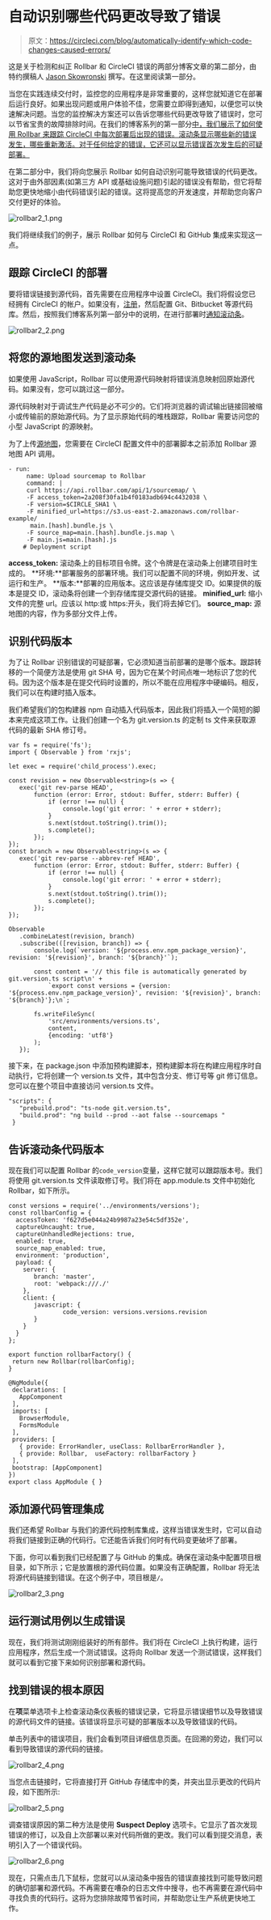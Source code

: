 # 自动识别哪些代码更改导致了错误

> 原文：<https://circleci.com/blog/automatically-identify-which-code-changes-caused-errors/>

这是关于检测和纠正 Rollbar 和 CircleCI 错误的两部分博客文章的第二部分，由特约撰稿人 [Jason Skowronski](https://twitter.com/mostlyjason) 撰写。在这里阅读第一部分。

当您在实践连续交付时，监控您的应用程序是非常重要的，这样您就知道它在部署后运行良好。如果出现问题或用户体验不佳，您需要立即得到通知，以便您可以快速解决问题。当您的监控解决方案还可以告诉您哪些代码更改导致了错误时，您可以节省宝贵的故障排除时间。在我们的博客系列的第一部分[中，我们展示了如何使用 Rollbar 来跟踪 CircleCI 中每次部署后出现的错误。滚动条显示哪些新的错误发生，哪些重新激活。对于任何给定的错误，它还可以显示错误首次发生后的可疑部署。](https://circleci.com/blog/tracking-errors-after-deployments-with-rollbar-and-circleci/)

在第二部分中，我们将向您展示 Rollbar 如何自动识别可能导致错误的代码更改。这对于由外部因素(如第三方 API 或基础设施问题)引起的错误没有帮助，但它将帮助您更快地缩小由代码错误引起的错误。这将提高您的开发速度，并帮助您向客户交付更好的体验。

![rollbar2_1.png](img/d7d528b0954400a18c8ee6842a5d6592.png)

我们将继续我们的例子，展示 Rollbar 如何与 CircleCI 和 GitHub 集成来实现这一点。

## 跟踪 CircleCI 的部署

要将错误链接到源代码，首先需要在应用程序中设置 CircleCI。我们将假设您已经拥有 CircleCI 的帐户。如果没有，[注册](https://circleci.com/signup/)，然后配置 Git、Bitbucket 等源代码库。然后，按照我们博客系列第一部分中的说明，在进行部署时[通知滚动条](https://circleci.com/blog/tracking-errors-after-deployments-with-rollbar-and-circleci/)。

![rollbar2_2.png](img/fc5c46f8db16d6cd616984bdd105fa7b.png)

## 将您的源地图发送到滚动条

如果使用 JavaScript，Rollbar 可以使用源代码映射将错误消息映射回原始源代码。如果没有，您可以跳过这一部分。

源代码映射对于调试生产代码是必不可少的。它们将浏览器的调试输出链接回被缩小或传输前的原始源代码。为了显示原始代码的堆栈跟踪，Rollbar 需要访问您的小型 JavaScript 的源映射。

为了上传[源地图](https://docs.rollbar.com/docs/source-maps/)，您需要在 CircleCI 配置文件中的部署脚本之前添加 Rollbar 源地图 API 调用。

```
- run:
     name: Upload sourcemap to Rollbar 
     command: |
     curl https://api.rollbar.com/api/1/sourcemap/ \
     -F access_token=2a208f30fa1b4f0183adb694c4432038 \
     -F version=$CIRCLE_SHA1 \
     -F minified_url=https://s3.us-east-2.amazonaws.com/rollbar-example/
      main.[hash].bundle.js \
     -F source_map=main.[hash].bundle.js.map \
     -F main.js=main.[hash].js
    # Deployment script 
```

**access_token:** 滚动条上的目标项目令牌。这个令牌是在滚动条上创建项目时生成的。
**环境:**部署服务的部署环境。我们可以配置不同的环境，例如开发、试运行和生产。
**版本:**部署的应用版本。这应该是存储库提交 ID。如果提供的版本是提交 ID，滚动条将创建一个到存储库提交源代码的链接。
**minified_url:** 缩小文件的完整 url。应该以 http:或 https:开头，我们将去掉它们。
**source_map:** 源地图的内容，作为多部分文件上传。

## 识别代码版本

为了让 Rollbar 识别错误的可疑部署，它必须知道当前部署的是哪个版本。跟踪转移的一个简便方法是使用 git SHA 号，因为它在某个时间点唯一地标识了您的代码。因为这个版本是在提交代码时设置的，所以不能在应用程序中硬编码。相反，我们可以在构建时插入版本。

我们希望我们的包构建器 npm 自动插入代码版本，因此我们将插入一个简短的脚本来完成这项工作。让我们创建一个名为 git.version.ts 的定制 ts 文件来获取源代码的最新 SHA 修订号。

```
var fs = require('fs');
import { Observable } from 'rxjs';

let exec = require('child_process').exec;

const revision = new Observable<string>(s => {
   exec('git rev-parse HEAD',
       function (error: Error, stdout: Buffer, stderr: Buffer) {
           if (error !== null) {
               console.log('git error: ' + error + stderr);
           }
           s.next(stdout.toString().trim());
           s.complete();
       });
});
const branch = new Observable<string>(s => {
   exec('git rev-parse --abbrev-ref HEAD',
       function (error: Error, stdout: Buffer, stderr: Buffer) {
           if (error !== null) {
               console.log('git error: ' + error + stderr);
           }
           s.next(stdout.toString().trim());
           s.complete();
       });
});

Observable
   .combineLatest(revision, branch)
   .subscribe(([revision, branch]) => {
       console.log(`version: '${process.env.npm_package_version}', revision: '${revision}', branch: '${branch}'`);

       const content = '// this file is automatically generated by git.version.ts script\n' +
           `export const versions = {version: '${process.env.npm_package_version}', revision: '${revision}', branch: '${branch}'};\n`;

       fs.writeFileSync(
           'src/environments/versions.ts',
           content,
           {encoding: 'utf8'}
       );
   }); 
```

接下来，在 package.json 中添加预构建脚本，预构建脚本将在构建应用程序时自动执行，它将创建一个 version.ts 文件，其中包含分支、修订号等 git 修订信息。您可以在整个项目中直接访问 version.ts 文件。

```
"scripts": {
   "prebuild.prod": "ts-node git.version.ts",
   "build.prod": "ng build --prod --aot false --sourcemaps "
 } 
```

## 告诉滚动条代码版本

现在我们可以配置 Rollbar 的`code_version`变量，这样它就可以跟踪版本号。我们将使用 git.version.ts 文件读取修订号。我们将在 app.module.ts 文件中初始化 Rollbar，如下所示。

```
const versions = require('../environments/versions');
const rollbarConfig = {
  accessToken: 'f627d5e044a24b9987a23e54c5df352e',
  captureUncaught: true,
  captureUnhandledRejections: true,
  enabled: true,
  source_map_enabled: true,
  environment: 'production',
  payload: {
	server: {
  	   branch: 'master',
  	   root: 'webpack:///./'
	},
	client: {
  	   javascript: {
    	       code_version: versions.versions.revision
  	   }
	}
  }
};

export function rollbarFactory() {
 return new Rollbar(rollbarConfig);
}

@NgModule({
 declarations: [
   AppComponent
 ],
 imports: [
   BrowserModule,
   FormsModule
 ],
 providers: [
   { provide: ErrorHandler, useClass: RollbarErrorHandler },
   { provide: Rollbar,  useFactory: rollbarFactory }
 ],
 bootstrap: [AppComponent]
})
export class AppModule { } 
```

## 添加源代码管理集成

我们还希望 Rollbar 与我们的源代码控制库集成，这样当错误发生时，它可以自动将我们链接到正确的代码行。它还能告诉我们何时有代码变更破坏了部署。

下面，你可以看到我们已经配置了与 GitHub 的集成。确保在滚动条中配置项目根目录，如下所示；它是放置根的源代码位置。如果没有正确配置，Rollbar 将无法将源代码链接到错误。在这个例子中，项目根是`/`。

![rollbar2_3.png](img/95f600c096b43237c5e5529f597799b0.png)

## 运行测试用例以生成错误

现在，我们将测试刚刚组装好的所有部件。我们将在 CircleCI 上执行构建，运行应用程序，然后生成一个测试错误。这将向 Rollbar 发送一个测试错误，这样我们就可以看到它接下来如何识别部署和源代码。

## 找到错误的根本原因

在**项**菜单选项卡上检查滚动条仪表板的错误记录，它将显示错误细节以及导致错误的源代码文件的链接。该错误将显示可疑的部署版本以及导致错误的代码。

单击列表中的错误项目，我们会看到项目详细信息页面。在回溯的旁边，我们可以看到导致错误的源代码的链接。

![rollbar2_4.png](img/ab4ae3c5d1a3a35d3d850cd8de4b3929.png)

当您点击链接时，它将直接打开 GitHub 存储库中的类，并突出显示更改的代码片段，如下图所示:

![rollbar2_5.png](img/fbd95e27d720890b55224d884fb038f9.png)

调查错误原因的第二种方法是使用 **Suspect Deploy** 选项卡。它显示了首次发现错误的修订，以及自上次部署以来对代码所做的更改。我们可以看到提交消息，表明引入了一个错误代码。

![rollbar2_6.png](img/ea64da990f4a5a8e874fcd3e09e4b646.png)

现在，只需点击几下鼠标，您就可以从滚动条中报告的错误直接找到可能导致问题的确切部署和源代码。不再需要在嘈杂的日志文件中搜寻，也不再需要在源代码中寻找负责的代码行。这将为您排除故障节省时间，并帮助您让生产系统更快地工作。